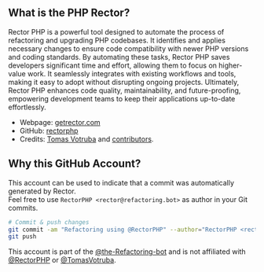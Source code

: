 ## What is the PHP Rector?

Rector PHP is a powerful tool designed to automate the process of refactoring and upgrading PHP codebases. It identifies and applies necessary changes to ensure code compatibility with newer PHP versions and coding standards. By automating these tasks, Rector PHP saves developers significant time and effort, allowing them to focus on higher-value work. It seamlessly integrates with existing workflows and tools, making it easy to adopt without disrupting ongoing projects. Ultimately, Rector PHP enhances code quality, maintainability, and future-proofing, empowering development teams to keep their applications up-to-date effortlessly.

* Webpage: [getrector.com](https://getrector.com/documentation)
* GitHub: [rectorphp](https://github.com/rectorphp/rector)
* Credits: [Tomas Votruba](https://github.com/TomasVotruba) and [contributors](https://github.com/rectorphp/rector/graphs/contributors).

## Why this GitHub Account?

This account can be used to indicate that a commit was automatically generated by Rector.  
Feel free to use `RectorPHP <rector@refactoring.bot>` as author in your Git commits.

```bash
# Commit & push changes
git commit -am "Refactoring using @RectorPHP" --author="RectorPHP <rector@refactoring.bot>"
git push
```

This account is part of the [@the-Refactoring-bot](https://github.com/the-refactoring-bot) and is not affiliated with [@RectorPHP](https://github.com/rectorphp) or [@TomasVotruba](https://github.com/TomasVotruba).
